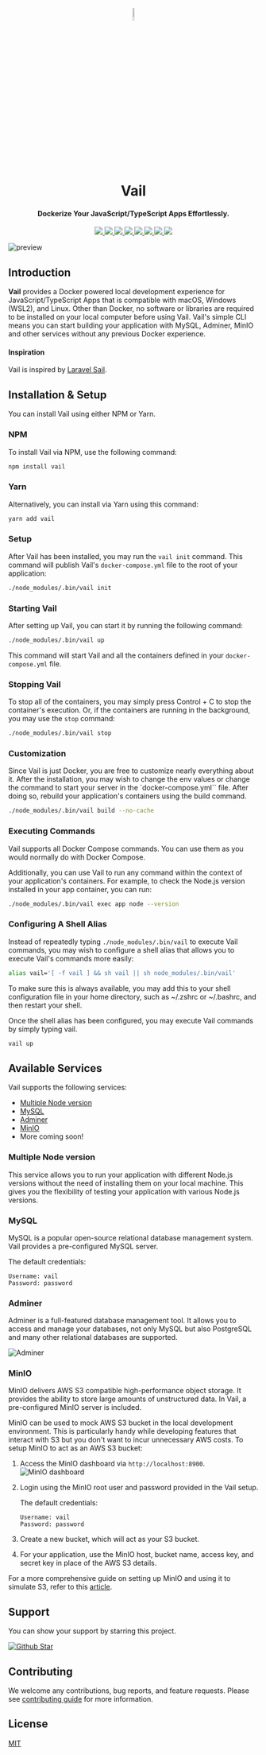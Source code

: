 <p align="center">
    <img src="https://github.com/arifszn/vail/assets/45073703/25c6ad3a-5992-4afd-9232-5e394b53927c" width="8%">
  <h1 align="center">Vail</h1>

  <h4 align="center">Dockerize Your JavaScript/TypeScript Apps Effortlessly.</h4>

  <p align="center">
    <a href="https://www.npmjs.com/package/vail">
      <img src="https://img.shields.io/npm/v/vail"/>
    </a>
    <a href="https://www.npmjs.com/package/vail">
      <img src="https://img.shields.io/npm/dt/vail"/>
    </a>
    <a href="https://github.com/arifszn/vail/issues">
      <img src="https://img.shields.io/github/issues/arifszn/vail"/>
    </a>
    <a href="https://github.com/arifszn/vail/stargazers">
      <img src="https://img.shields.io/github/stars/arifszn/vail"/>
    </a>
    <a href="https://github.com/arifszn/vail/blob/main/CONTRIBUTING.md">
      <img src="https://img.shields.io/badge/contributions-welcome-brightgreen.svg?style=flat"/>
    </a>
    <a href="https://github.com/arifszn/vail/blob/main/LICENSE">
      <img src="https://img.shields.io/github/license/arifszn/vail"/>
    </a>
    <a href="https://www.buymeacoffee.com/arifszn">
      <img src="https://img.shields.io/badge/sponsor-buy%20me%20a%20coffee-yellow?logo=buymeacoffee"/>
    </a>
    <a href="https://twitter.com/intent/tweet?url=https://github.com/arifszn/vail&hashtags=javascript,nodejs,opensource,js,webdev,developers">
      <img src="https://img.shields.io/twitter/url?style=social&url=https%3A%2F%2Fgithub.com%2Farifszn%2Fvail"/>
    </a>
  </p>
</p>

![preview](https://github.com/arifszn/vail/assets/45073703/245f4f93-6c8b-4fd6-8683-8bd713a0f3f7)

## Introduction

**Vail** provides a Docker powered local development experience for JavaScript/TypeScript Apps that is compatible with macOS, Windows (WSL2), and Linux. Other than Docker, no software or libraries are required to be installed on your local computer before using Vail. Vail's simple CLI means you can start building your application with MySQL, Adminer, MinIO and other services without any previous Docker experience.

#### Inspiration

Vail is inspired by [Laravel Sail](https://github.com/laravel/sail).

## Installation & Setup

You can install Vail using either NPM or Yarn.

### NPM

To install Vail via NPM, use the following command:

```sh
npm install vail
```

### Yarn

Alternatively, you can install via Yarn using this command:

```sh
yarn add vail
```

### Setup

After Vail has been installed, you may run the `vail init` command. This command will publish Vail's `docker-compose.yml` file to the root of your application:

```sh
./node_modules/.bin/vail init
```

### Starting Vail

After setting up Vail, you can start it by running the following command:

```sh
./node_modules/.bin/vail up
```

This command will start Vail and all the containers defined in your `docker-compose.yml` file.

### Stopping Vail

To stop all of the containers, you may simply press Control + C to stop the container's execution. Or, if the containers are running in the background, you may use the `stop` command:

```sh
./node_modules/.bin/vail stop
```

### Customization

Since Vail is just Docker, you are free to customize nearly everything about it. After the installation, you may wish to change the env values or change the command to start your server in the `docker-compose.yml`` file. After doing so, rebuild your application's containers using the build command.

```sh
./node_modules/.bin/vail build --no-cache
```

### Executing Commands

Vail supports all Docker Compose commands. You can use them as you would normally do with Docker Compose.

Additionally, you can use Vail to run any command within the context of your application's containers. For example, to check the Node.js version installed in your app container, you can run:

```sh
./node_modules/.bin/vail exec app node --version
```

### Configuring A Shell Alias

Instead of repeatedly typing `./node_modules/.bin/vail` to execute Vail commands, you may wish to configure a shell alias that allows you to execute Vail's commands more easily:

```sh
alias vail='[ -f vail ] && sh vail || sh node_modules/.bin/vail'
```

To make sure this is always available, you may add this to your shell configuration file in your home directory, such as ~/.zshrc or ~/.bashrc, and then restart your shell.

Once the shell alias has been configured, you may execute Vail commands by simply typing vail.

```sh
vail up
```

## Available Services

Vail supports the following services:

- [Multiple Node version](#multiple-node-version)
- [MySQL](#mysql)
- [Adminer](#adminer)
- [MinIO](#minio)
- More coming soon!

### Multiple Node version

This service allows you to run your application with different Node.js versions without the need of installing them on your local machine. This gives you the flexibility of testing your application with various Node.js versions.

### MySQL

MySQL is a popular open-source relational database management system. Vail provides a pre-configured MySQL server.

The default credentials:

```
Username: vail
Password: password
```

### Adminer

Adminer is a full-featured database management tool. It allows you to access and manage your databases, not only MySQL but also PostgreSQL and many other relational databases are supported.

![Adminer](https://github.com/arifszn/vail/assets/45073703/3ab55913-6869-4dd1-a55f-ec1e87385aba)

### MinIO

MinIO delivers AWS S3 compatible high-performance object storage. It provides the ability to store large amounts of unstructured data. In Vail, a pre-configured MinIO server is included.

MinIO can be used to mock AWS S3 bucket in the local development environment. This is particularly handy while developing features that interact with S3 but you don't want to incur unnecessary AWS costs. To setup MinIO to act as an AWS S3 bucket:

1. Access the MinIO dashboard via `http://localhost:8900`.
   ![MinIO dashboard](https://github.com/arifszn/vail/assets/45073703/49e33577-7674-4eff-b585-1c9b04a38706)
2. Login using the MinIO root user and password provided in the Vail setup.

   The default credentials:

   ```
   Username: vail
   Password: password
   ```

3. Create a new bucket, which will act as your S3 bucket.
4. For your application, use the MinIO host, bucket name, access key, and secret key in place of the AWS S3 details.

For a more comprehensive guide on setting up MinIO and using it to simulate S3, refer to this [article](https://dev.to/arifszn/minio-mock-s3-in-local-development-4ke6).

## Support

<p>You can show your support by starring this project.</p>
<a href="https://github.com/arifszn/vail/stargazers">
  <img src="https://img.shields.io/github/stars/arifszn/vail?style=social" alt="Github Star">
</a>

## Contributing

We welcome any contributions, bug reports, and feature requests. Please see [contributing guide](https://github.com/arifszn/vail/blob/main/CONTRIBUTING.md) for more information.

## License

[MIT](https://github.com/arifszn/vail/blob/main/LICENSE)

